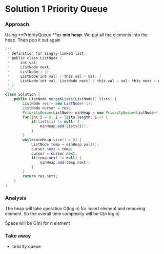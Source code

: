 # Solution 1 Priority Queue

### Approach

Using **PriorityQueue **as **min heap**. We put all the elements into the heap. Then pop it out again

```java
/**
 * Definition for singly-linked list.
 * public class ListNode {
 *     int val;
 *     ListNode next;
 *     ListNode() {}
 *     ListNode(int val) { this.val = val; }
 *     ListNode(int val, ListNode next) { this.val = val; this.next = next; }
 * }
 */
class Solution {
    public ListNode mergeKLists(ListNode[] lists) {
        ListNode res = new ListNode(-1);
        ListNode cursor = res;
        PriorityQueue<ListNode> minHeap = new PriorityQueue<ListNode>((ListNode a, ListNode b) -> a.val - b.val);
        for(int i = 0; i < lists.length; i++) {
            if(lists[i] != null) {
                minHeap.add(lists[i]);
            }
        }
        while(minHeap.size() > 0) {
            ListNode temp = minHeap.poll();
            cursor.next = temp;
            cursor = cursor.next;
            if(temp.next != null) {
                minHeap.add(temp.next);
            }
        }
        return res.next;
    }
}
```

### Analysis

The heap will take operation O(log n) for insert element and removing element. So the overall time complexity will be O(n log n)

Space will be O(n) for n element

### Take away

* priority queue
